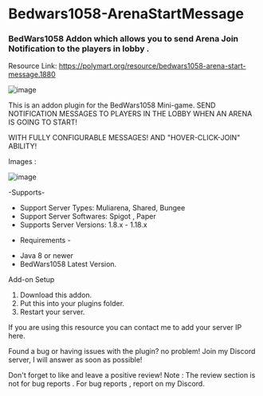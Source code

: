 # Bedwars1058-ArenaStartMessage
### BedWars1058 Addon which allows you to send Arena Join Notification to the players in lobby .



Resource Link: https://polymart.org/resource/bedwars1058-arena-start-message.1880

![image](https://user-images.githubusercontent.com/87724453/154932428-adcecc17-3221-4ace-887a-978e292f4cf2.png)




This is an addon plugin for the BedWars1058 Mini-game.
SEND NOTIFICATION MESSAGES TO PLAYERS IN THE LOBBY WHEN AN ARENA IS GOING TO START!

WITH FULLY CONFIGURABLE MESSAGES!
AND "HOVER-CLICK-JOIN" ABILITY!


Images : 

![image](https://user-images.githubusercontent.com/87724453/154932606-c87bd022-d472-47c6-b343-6b7901c04987.png)



-Supports-


* Support Server Types: Muliarena, Shared, Bungee
* Support Server Softwares: Spigot , Paper 
* Supports Server Versions: 1.8.x - 1.18.x 






- Requirements -




* Java 8 or newer
* BedWars1058 Latest Version.




Add-on Setup




1. Download this addon.
2. Put this into your plugins folder.
3. Restart your server.





If you are using this resource you can contact me to add your server IP here.








Found a bug or having issues with the plugin? no problem!
Join my Discord server, I will answer as soon as possible!






Don't forget to like and leave a positive review!
Note : The review section is not for bug reports . For bug reports , report on my Discord.
